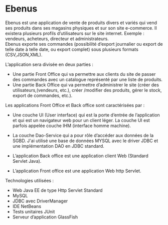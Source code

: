 # Ebenus

Ebenus est une application de vente de produits divers et variés qui vend ses produits dans ses magasins physiques et sur son site e-commerce. Il existera plusieurs profils d’utilisateurs sur le site internet. Exemple : vendeurs, acheteurs, directeur 
et administrateurs.  
Ebenus exporte ses commandes (possibilité d’export journalier ou export de telle date à telle date, ou export complet) sous plusieurs formats (CSV,JSON,XML).

L’application sera divisée en deux parties : 

  - Une partie Front Office qui va permettre aux clients du site de passer des commandes avec un catalogue représenté par une liste de produits.
  - Une partie Back Office qui va permettre d’administrer le site (créer des utilisateurs,(vendeurs, etc.), créer /modifier des produits, gérer le stock, export de commandes, etc.). 
  

Les applications Front Office et Back office sont caractérisées par : 

  - Une couche UI (User interface) qui est la porte d’entrée de l’application et qui est un navigateur web pour un client léger. La couche UI est parfois appelée couche IHM (interface homme machine).

  - La couche Dao-Service qui a pour rôle d’accéder aux données de la SGBD. J'ai utilisé une base de données MYSQL avec le driver JDBC et une implémentation DAO en JDBC standard. 
  
  - L’application Back office est une application client Web (Standard Servlet Java).   

  - L’application Front office est une application Web http Servlet.
  
Technologies utilisées : 

- Web Java EE de type Http Servlet Standard 
- MySQL
- JDBC avec DriverManager
- IDE NetBeans
- Tests unitaires JUnit
- Serveur d’application GlassFish
